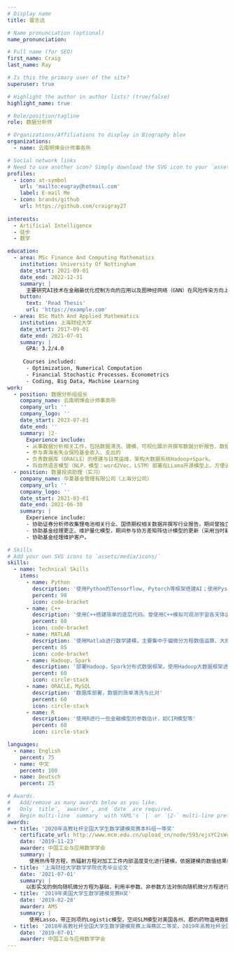 ```yaml
---
# Display name
title: 雷志远

# Name pronunciation (optional)
name_pronunciation:

# Full name (for SEO)
first_name: Craig
last_name: Ray

# Is this the primary user of the site?
superuser: true

# Highlight the author in author lists? (true/false)
highlight_name: true

# Role/position/tagline
role: 数据分析师

# Organizations/Affiliations to display in Biography blox
organizations:
  - name: 云南明博会计师事务所

# Social network links
# Need to use another icon? Simply download the SVG icon to your `assets/media/icons/` folder.
profiles:
  - icon: at-symbol
    url: 'mailto:eugray@hotmail.com'
    label: E-mail Me
  - icon: brands/github
    url: https://github.com/craigray27
    
interests:
  - Artificial Intelligence
  - 徒步
  - 数学

education:
  - area: MSc Finance And Computing Mathematics
    institution: University Of Nottingham
    date_start: 2021-09-01
    date_end: 2022-12-31
    summary: |
      主要研究AI技术在金融最优化控制方向的应用以及图神经网络（GNN）在风险传染方向上的应用。在期间，与导师共同完成了图网络在银行金融拆借风险间的网络传染模型。
    button:
      text: 'Read Thesis'
      url: 'https://example.com'
  - area: BSc Math And Applied Mathematics
    institution: 上海财经大学
    date_start: 2017-09-01
    date_end: 2021-07-01
    summary: |
      GPA: 3.2/4.0
      
     Courses included:
      - Optimization, Numerical Computation
      - Financial Stochastic Processes，Econometrics
      - Coding, Big Data, Machine Learning
work:
  - position: 数据分析组组长
    company_name: 云南明博会计师事务所
    company_url: ''
    company_logo: ''
    date_start: 2023-07-01
    date_end: ''
    summary: |2-
      Experience include:
      - 从事数据分析相关工作，包括数据清洗、建模、可视化展示并撰写数据分析报告、数据入库等。
      - 参与青海省失业保险基金收入、支出的
      - 负责数据库（ORACLE）的搭建与日常运维，架构大数据系统Hadoop+Spark。
      - 将自然语言模型（NLP，模型：word2Vec，LSTM）部署在LLama开源模型上，方便进行一些日常的办公操作、数据匹配。
  - position: 数量投资助理（实习）
    company_name: 华夏基金管理有限公司（上海分公司）
    company_url: ''
    company_logo: ''
    date_start: 2021-03-01
    date_end: 2021-06-30
    summary: |
      Experience include:
      - 协助证券分析师收集锂电池相关行业、国债期权相关数据并撰写行业报告，期间曾独立完成绿色国债期权市场的调研报告。
      - 协助基金经理更正、维护量化模型，期间参与协方差矩阵估计模型的更新（采用当时新的贝叶斯估计方法）。
      - 协助基金经理维护客户。

# Skills
# Add your own SVG icons to `assets/media/icons/`
skills:
  - name: Technical Skills
    items:
      - name: Python
        description: '使用Python的Tensorflow, Pytorch等框架搭建AI；使用Pyspark进行大数据运算；利用Python爬虫进行数据爬取；使用Python进行数据清洗、数据比对、数学建模等。'
        percent: 90
        icon: code-bracket
      - name: C++
        description: '使用C++搭建简单的底层代码。曾使用C++模拟可观测宇宙各天体运行轨迹数据（基于万有引力定律导出的常微分方程，不考虑极端天体）。'
        percent: 80
        icon: code-bracket
      - name: MATLAB
        description: '使用Matlab进行数学建模，主要集中于偏微分方程数值运算、大规模稀疏矩阵相关求解'
        percent: 85
        icon: code-bracket
      - name: Hadoop，Spark
        description: '部署Hadoop，Spark分布式数据框架。使用Hadoop大数据框架进行存储，辅以Spark框架进行流运算并使用Pyspark进行机器学习。'
        percent: 60
        icon: circle-stack
      - name: ORACLE，MySQL
        description: '数据库部署，数据的简单清洗与比对'
        percent: 60
        icon: circle-stack
      - name: R
        description: '使用R进行一些金融模型的参数估计，如CIR模型等'
        percent: 60
        icon: circle-stack

languages:
  - name: English
    percent: 75
  - name: 中文
    percent: 100
  - name: Deutsch
    percent: 25

# Awards.
#   Add/remove as many awards below as you like.
#   Only `title`, `awarder`, and `date` are required.
#   Begin multi-line `summary` with YAML's `|` or `|2-` multi-line prefix and indent 2 spaces below.
awards:
  - title: '2020年高教社杯全国大学生数学建模竞赛本科组一等奖'
    certificate_url: http://www.mcm.edu.cn/upload_cn/node/593/ejsYC2sWca14e3b34ac748d4862444af0c44d1fd.pdf
    date: '2019-11-23'
    awarder: 中国工业与应用数学学会
    summary: |
       使用热传导方程，热辐射方程对加工工件内部温度变化进行建模，依据建模的数值结果绘出温度曲线，由于工件的特性，对工件在升温室、冷却室的最优时间长度进行求解，并由此来决定最优的传送带运行速度，实现数字化管控。
  - title: '上海财经大学数学学院优秀毕业论文'
    date: '2021-07-01'
    summary: |
      以彭实戈的倒向随机微分方程为基础，利用半参数、非参数方法对倒向随机微分方程进行非参数参数估计，并研究了它在蝶式期权上的数值实验效果。并研究了其在上证50指数期权价格预估上的应用。
  - title: '2019年美国大学生数学建模竞赛H奖'
    date: '2019-02-28'
    awarder: AMS
    summary: |
       使用Lasso，带正则项的Logistic模型，空间SLM模型对美国各州、郡的药物滥用数据进行建模，并分析影响药物滥用情况的特征，以及药物滥用情况在空间上的传播情况。数据量大致在70万上下。
  - title: '2018年高教社杯全国大学生数学建模竞赛上海赛区二等奖，2019年高教社杯全国大学生数学建模竞赛上海赛区三等奖'
    date: '2019-07-01'
    awarder: 中国工业与应用数学学会
---
```



